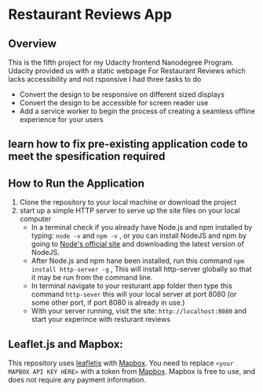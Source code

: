 # Restaurant Reviews App

## Overview

This is the fifth  project for my Udacity frontend Nanodegree Program.
Udacity provided us with a static webpage For Restaurant Reviews which lacks accessibility and not rsponsive
I had three tasks to do
*  Convert the design to be responsive on different sized displays
* Convert the design to be accessible for screen reader use
*  Add a service worker to begin the process of creating a seamless offline experience for your users

## learn how to fix pre-existing application code to meet the spesification required

## How to Run the Application
1. Clone the repository to your local machine or download the project
2. start up a simple HTTP server to serve up the site files on your local computer
    * In a terminal check if you already have Node.js and npm installed by typing: `node -v` and  `npm -v` , or you can install NodeJS and npm by going to [Node's official site](https://nodejs.org/en/) and downloading the latest version of NodeJS.
    * After Node.js and npm hane been installed, run this command  `npm install http-server -g` , This will install http-server globally so that it may be run from the command line.
    * In terminal navigate to your resturant app folder then type this command `http-sever` this will your local server at port 8080 (or some other port, if port 8080 is already in use.)
    * With your server running, visit the site: `http://localhost:8080` and start your experince with resturant reviews

## Leaflet.js and Mapbox:

This repository uses [leafletjs](https://leafletjs.com/) with [Mapbox](https://www.mapbox.com/). You need to replace `<your MAPBOX API KEY HERE>` with a token from [Mapbox](https://www.mapbox.com/). Mapbox is free to use, and does not require any payment information.


